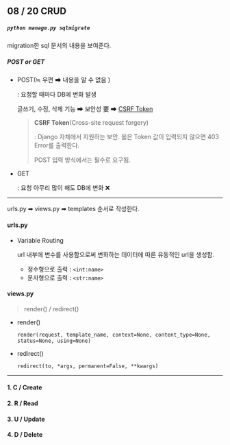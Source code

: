 ## 08 / 20 CRUD



##### `python manage.py sqlmigrate`

migration한 sql 문서의 내용을 보여준다.

##### POST or GET

- POST(≒ 우편 ➡ 내용을 알 수 없음 )

  : 요청할 때마다 DB에 변화 발생

  글쓰기, 수정, 삭제 기능 ➡ 보안성 要 ➡ <u>CSRF Token</u>

  > **CSRF Token**(Cross-site request forgery)
  >
  >  : Django 자체에서 지원하는 보안. 옳은 Token 값이 입력되지 않으면 403 Error를 출력한다.
  >
  > POST 입력 방식에서는 필수로 요구됨.

- GET

  : 요청 아무리 많이 해도 DB에 변화 ❌

------

urls.py ➡ views.py ➡ templates 순서로 작성한다.

#### urls.py

- Variable Routing 

  url 내부에 변수를 사용함으로써 변화하는 데이터에 따른 유동적인 url을 생성함.

  - 정수형으로 출력 : `<int:name>`
  - 문자형으로 출력 : `<str:name>`

#### views.py

> render() / redirect()

- render()

  `render(request, template_name, context=None, content_type=None, status=None, using=None)`





- redirect()

  `redirect(to, *args, permanent=False, **kwargs)`









------



#### 1. C / Create



#### 2. R / Read



#### 3. U / Update





#### 4. D / Delete